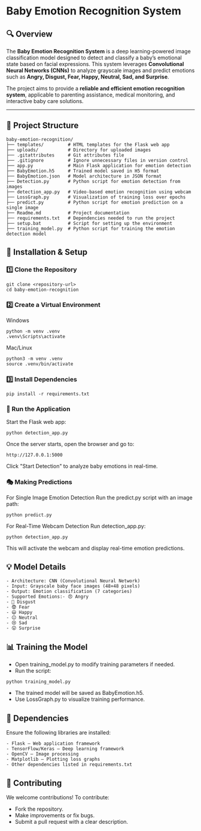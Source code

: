 # Baby Emotion Recognition System

## 🔍 Overview
The **Baby Emotion Recognition System** is a deep learning-powered image classification model designed to detect and classify a baby’s emotional state based on facial expressions. This system leverages **Convolutional Neural Networks (CNNs)** to analyze grayscale images and predict emotions such as **Angry, Disgust, Fear, Happy, Neutral, Sad, and Surprise**.

The project aims to provide a **reliable and efficient emotion recognition system**, applicable to parenting assistance, medical monitoring, and interactive baby care solutions.

---

## 📂 Project Structure
```plaintext
baby-emotion-recognition/
├── templates/         # HTML templates for the Flask web app
├── uploads/           # Directory for uploaded images
├── .gitattributes     # Git attributes file
├── .gitignore         # Ignore unnecessary files in version control
├── app.py             # Main Flask application for emotion detection
├── BabyEmotion.h5     # Trained model saved in H5 format
├── BabyEmotion.json   # Model architecture in JSON format
├── Detection.py       # Python script for emotion detection from images
├── detection_app.py   # Video-based emotion recognition using webcam
├── LossGraph.py       # Visualization of training loss over epochs
├── predict.py         # Python script for emotion prediction on a single image
├── Readme.md          # Project documentation
├── requirements.txt   # Dependencies needed to run the project
├── setup.bat          # Script for setting up the environment
├── training_model.py  # Python script for training the emotion detection model
```

## 🚀 Installation & Setup

### 1️⃣ Clone the Repository
```plaintext
git clone <repository-url>
cd baby-emotion-recognition
``` 

### 2️⃣ Create a Virtual Environment
Windows
```plaintext
python -m venv .venv
.venv\Scripts\activate
```
Mac/Linux
```plaintext
python3 -m venv .venv
source .venv/bin/activate
```

### 3️⃣ Install Dependencies
```plaintext
pip install -r requirements.txt
```

### 🎥 Run the Application
Start the Flask web app:
```plaintext
python detection_app.py
```

Once the server starts, open the browser and go to:
```plaintext
http://127.0.0.1:5000
```

Click "Start Detection" to analyze baby emotions in real-time.

### 🎭 Making Predictions
For Single Image Emotion Detection
Run the predict.py script with an image path:
```plaintext
python predict.py
```

For Real-Time Webcam Detection
Run detection_app.py:
```plaintext
python detection_app.py
```

This will activate the webcam and display real-time emotion predictions.

## 💡 Model Details
```plaintext
- Architecture: CNN (Convolutional Neural Network)
- Input: Grayscale baby face images (48×48 pixels)
- Output: Emotion classification (7 categories)
- Supported Emotions:- 😠 Angry
- 🤢 Disgust
- 😨 Fear
- 😃 Happy
- 😐 Neutral
- 😢 Sad
- 😲 Surprise
```

## 📊 Training the Model
- Open training_model.py to modify training parameters if needed.
- Run the script:
```plaintext
python training_model.py
```
- The trained model will be saved as BabyEmotion.h5.
- Use LossGraph.py to visualize training performance.

## 🔧 Dependencies
Ensure the following libraries are installed:
```plaintext
- Flask – Web application framework
- TensorFlow/Keras – Deep learning framework
- OpenCV – Image processing
- Matplotlib – Plotting loss graphs
- Other dependencies listed in requirements.txt
```

## 🤝 Contributing
We welcome contributions! To contribute:
- Fork the repository.
- Make improvements or fix bugs.
- Submit a pull request with a clear description.
